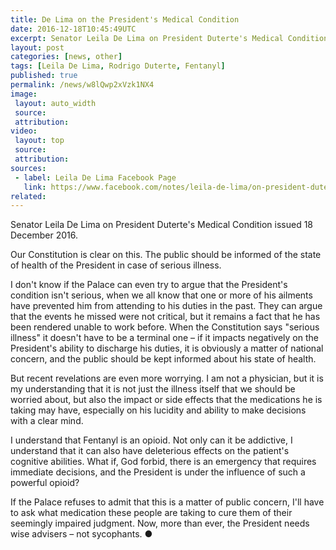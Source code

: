 ```yaml
---
title: De Lima on the President's Medical Condition
date: 2016-12-18T10:45:49UTC
excerpt: Senator Leila De Lima on President Duterte's Medical Condition issued 18 December 2016.
layout: post
categories: [news, other]
tags: [Leila De Lima, Rodrigo Duterte, Fentanyl]
published: true
permalink: /news/w8lQwp2xVzk1NX4
image:
 layout: auto_width
 source: 
 attribution: 
video:
 layout: top
 source: 
 attribution: 
sources:
 - label: Leila De Lima Facebook Page
   link: https://www.facebook.com/notes/leila-de-lima/on-president-dutertes-medical-condition/1901936946703518
related:
---
```


Senator Leila De Lima on President Duterte's Medical Condition issued 18 December 2016.

Our Constitution is clear on this. The public should be informed of the state of health of the President in case of serious illness. 

I don't know if the Palace can even try to argue that the President's condition isn't serious, when we all know that one or more of his ailments have prevented him from attending to his duties in the past. They can argue that the events he missed were not critical, but it remains a fact that he has been rendered unable to work before. When the Constitution says "serious illness" it doesn't have to be a terminal one – if it impacts negatively on the President's ability to discharge his duties, it is obviously a matter of national concern, and the public should be kept informed about his state of health. 

But recent revelations are even more worrying. I am not a physician, but it is my understanding that it is not just the illness itself that we should be worried about, but also the impact or side effects that the medications he is taking may have, especially on his lucidity and ability to make decisions with a clear mind.  

I understand that Fentanyl is an opioid. Not only can it be addictive, I understand that it can also have deleterious effects on the patient's cognitive abilities. What if, God forbid, there is an emergency that requires immediate decisions, and the President is under the influence of such a powerful opioid?  

If the Palace refuses to admit that this is a matter of public concern, I'll have to ask what medication these people are taking to cure them of their seemingly impaired judgment. Now, more than ever, the President needs wise advisers – not sycophants.
&#x25cf;
